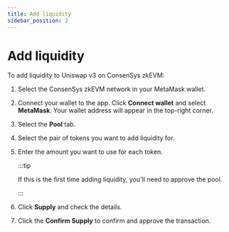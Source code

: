 ```yaml
---
title: Add liquidity
sidebar_position: 2
---
```


# Add liquidity

To add liquidity to Uniswap v3 on ConsenSys zkEVM:

1. Select the ConsenSys zkEVM network in your MetaMask wallet.
2. Connect your wallet to the app. Click **Connect wallet** and select **MetaMask**. Your wallet address will appear in the top-right corner.
3. Select the **Pool** tab.
4. Select the pair of tokens you want to add liquidity for.
5. Enter the amount you want to use for each token.

   :::tip

   If this is the first time adding liquidity, you'll need to approve the pool.

   :::

6. Click **Supply** and check the details.
7. Click the **Confirm Supply** to confirm and approve the transaction.
